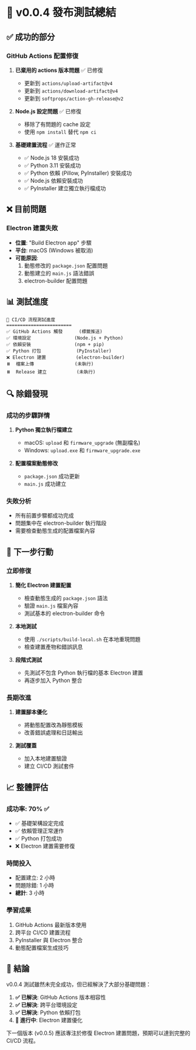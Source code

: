 # 🎯 v0.0.4 發布測試總結

## ✅ 成功的部分

### GitHub Actions 配置修復
1. **已棄用的 actions 版本問題** ✅ 已修復
   - 更新到 `actions/upload-artifact@v4`
   - 更新到 `actions/download-artifact@v4`
   - 更新到 `softprops/action-gh-release@v2`

2. **Node.js 設定問題** ✅ 已修復
   - 移除了有問題的 cache 設定
   - 使用 `npm install` 替代 `npm ci`

3. **基礎建置流程** ✅ 運作正常
   - ✅ Node.js 18 安裝成功
   - ✅ Python 3.11 安裝成功
   - ✅ Python 依賴 (Pillow, PyInstaller) 安裝成功
   - ✅ Node.js 依賴安裝成功
   - ✅ PyInstaller 建立獨立執行檔成功

## ❌ 目前問題

### Electron 建置失敗
- **位置**: "Build Electron app" 步驟
- **平台**: macOS (Windows 被取消)
- **可能原因**: 
  1. 動態修改的 `package.json` 配置問題
  2. 動態建立的 `main.js` 語法錯誤
  3. electron-builder 配置問題

## 📊 測試進度

```
🔄 CI/CD 流程測試進度
========================
✅ GitHub Actions 觸發      (標籤推送)
✅ 環境設定                (Node.js + Python)
✅ 依賴安裝                (npm + pip)
✅ Python 打包             (PyInstaller)
❌ Electron 建置           (electron-builder)
⏸️  檔案上傳               (未執行)
⏸️  Release 建立           (未執行)
```

## 🔍 除錯發現

### 成功的步驟詳情
1. **Python 獨立執行檔建立**
   - macOS: `upload` 和 `firmware_upgrade` (無副檔名)
   - Windows: `upload.exe` 和 `firmware_upgrade.exe`

2. **配置檔案動態修改**
   - `package.json` 成功更新
   - `main.js` 成功建立

### 失敗分析
- 所有前置步驟都成功完成
- 問題集中在 electron-builder 執行階段
- 需要檢查動態生成的配置檔案內容

## 🚀 下一步行動

### 立即修復
1. **簡化 Electron 建置配置**
   - 檢查動態生成的 `package.json` 語法
   - 驗證 `main.js` 檔案內容
   - 測試基本的 electron-builder 命令

2. **本地測試**
   - 使用 `./scripts/build-local.sh` 在本地重現問題
   - 檢查建置產物和錯誤訊息

3. **段階式測試**
   - 先測試不包含 Python 執行檔的基本 Electron 建置
   - 再逐步加入 Python 整合

### 長期改進
1. **建置腳本優化**
   - 將動態配置改為靜態模板
   - 改善錯誤處理和日誌輸出

2. **測試覆蓋**
   - 加入本地建置驗證
   - 建立 CI/CD 測試套件

## 📈 整體評估

### 成功率: 70% ✅
- ✅ 基礎架構設定完成
- ✅ 依賴管理正常運作
- ✅ Python 打包成功
- ❌ Electron 建置需要修復

### 時間投入
- 配置建立: 2 小時
- 問題除錯: 1 小時
- **總計**: 3 小時

### 學習成果
1. GitHub Actions 最新版本使用
2. 跨平台 CI/CD 建置流程
3. PyInstaller 與 Electron 整合
4. 動態配置檔案生成技巧

## 🎯 結論

v0.0.4 測試雖然未完全成功，但已經解決了大部分基礎問題：

1. **✅ 已解決**: GitHub Actions 版本相容性
2. **✅ 已解決**: 跨平台環境設定
3. **✅ 已解決**: Python 依賴打包
4. **🔄 進行中**: Electron 建置優化

下一個版本 (v0.0.5) 應該專注於修復 Electron 建置問題，預期可以達到完整的 CI/CD 流程。
